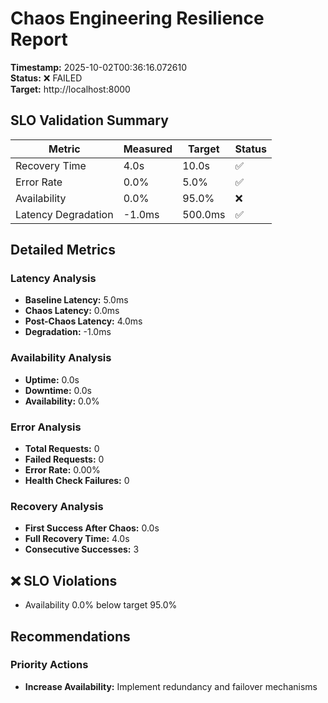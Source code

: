 # Chaos Engineering Resilience Report

**Timestamp:** 2025-10-02T00:36:16.072610  
**Status:** ❌ FAILED  
**Target:** http://localhost:8000  

## SLO Validation Summary

| Metric | Measured | Target | Status |
|--------|----------|--------|--------|
| Recovery Time | 4.0s | 10.0s | ✅ |
| Error Rate | 0.0% | 5.0% | ✅ |
| Availability | 0.0% | 95.0% | ❌ |
| Latency Degradation | -1.0ms | 500.0ms | ✅ |

## Detailed Metrics

### Latency Analysis
- **Baseline Latency:** 5.0ms
- **Chaos Latency:** 0.0ms
- **Post-Chaos Latency:** 4.0ms
- **Degradation:** -1.0ms

### Availability Analysis
- **Uptime:** 0.0s
- **Downtime:** 0.0s
- **Availability:** 0.0%

### Error Analysis
- **Total Requests:** 0
- **Failed Requests:** 0
- **Error Rate:** 0.00%
- **Health Check Failures:** 0

### Recovery Analysis
- **First Success After Chaos:** 0.0s
- **Full Recovery Time:** 4.0s
- **Consecutive Successes:** 3

## ❌ SLO Violations

- Availability 0.0% below target 95.0%

## Recommendations

### Priority Actions

- **Increase Availability:** Implement redundancy and failover mechanisms

